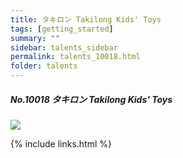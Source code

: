 ```yaml
---
title: タキロン Takilong Kids' Toys 
tags: [getting_started]
summary: ""
sidebar: talents_sidebar
permalink: talents_10018.html
folder: talents
---
```



##### No.10018 タキロン Takilong Kids' Toys 

![](https://yt3.ggpht.com/ytc/AKedOLTN1KTo7eCXnEsdQTU6YntRJCIqz9PSXthuRWQCnQ=s176-c-k-c0x00ffffff-no-rj)






{% include links.html %}

